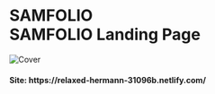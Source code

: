 <h1><strong>SAMFOLIO</strong> <br>SAMFOLIO Landing Page</h1>

<p>
	<img src="https://i.ibb.co/cDnp2pz/68747470733a2f2f692e6962622e636f2f46576a6363326e2f333435362e706e67.png" alt="Cover">
</p>


<h4>Site: https://relaxed-hermann-31096b.netlify.com/</h4>
